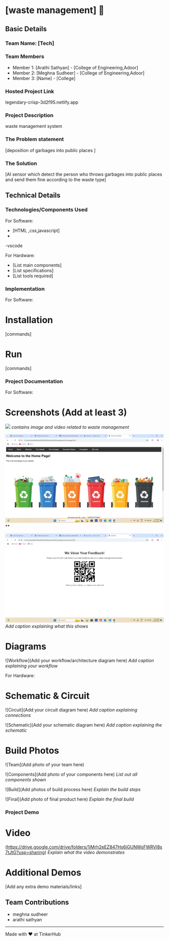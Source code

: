 # [waste management] 🎯


## Basic Details
### Team Name: [Tech]


### Team Members
- Member 1: [Arathi Sathyan] - [College of Engineering,Adoor]
- Member 2: [Meghna Sudheer] - [College of Engineering,Adoor]
- Member 3: [Name] - [College]

### Hosted Project Link
legendary-crisp-3d2f95.netlify.app

### Project Description
waste management system

### The Problem statement
[deposition of garbages into public places ]

### The Solution
[AI sensor which detect the person who throws garbages into public places and send them fine according to the waste type]

## Technical Details
### Technologies/Components Used
For Software:
- [HTML ,css,javascript]
- 
-vscode

For Hardware:
- [List main components]
- [List specifications]
- [List tools required]

### Implementation
For Software:
# Installation
[commands]

# Run
[commands]

### Project Documentation
For Software:

# Screenshots (Add at least 3)
![](fine.jpg)
*contains image and video related to waste management*

![Screenshot2](home.png)
**

![Screenshot3](qrcode.png)
*Add caption explaining what this shows*

# Diagrams
![Workflow](Add your workflow/architecture diagram here)
*Add caption explaining your workflow*

For Hardware:

# Schematic & Circuit
![Circuit](Add your circuit diagram here)
*Add caption explaining connections*

![Schematic](Add your schematic diagram here)
*Add caption explaining the schematic*

# Build Photos
![Team](Add photo of your team here)


![Components](Add photo of your components here)
*List out all components shown*

![Build](Add photos of build process here)
*Explain the build steps*

![Final](Add photo of final product here)
*Explain the final build*

### Project Demo
# Video
(https://drive.google.com/drive/folders/1iMrh2eEZ847Hs6jGUNWsFWRVl8s7tJtG?usp=sharing)
*Explain what the video demonstrates*

# Additional Demos
[Add any extra demo materials/links]

## Team Contributions
- meghna sudheer
- arathi sathyan

---
Made with ❤️ at TinkerHub

